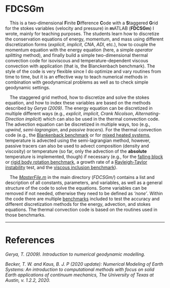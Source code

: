 # FDCSGm

&emsp;This is a two-dimensional **F**inite **D**ifference **C**ode with a **S**taggered **G**rid for the stokes variables (velocity and pressure) in **m**ATLAB (**FDCSGm**) I wrote, mainly for teaching purposes. The students learn how to discretize the conservation equations of energy, momentum, and mass using different discretization forms (*explicit*, *implicit*, *CNA*, *ADI*, etc.), how to couple the momentum equation with the energy equation (here, a simple *operator splitting* method), and finally build a simple two-dimensional thermal convection code for isoviscous and temperature-dependent viscous convection with application (that is, the Blanckenbach benchmark). The style of the code is very flexible since I do optimize and vary routines from time to time, but it is an effective way to teach numerical methods in combination with geodynamical problems as well as to check simple geodynamic settings. 
   
&emsp;The staggered grid method, how to discretize and solve the stokes equation, and how to index these variables are based on the methods described by *Gerya (2009)*. The energy equation can be discretized in multiple different ways (e.g., *explicit*, *implicit*, *Crank Nicolson*, *Alternating-Direction implicit*) which can also be used in the thermal convection code. The advection equation can be discretized in multiple ways, too (e.g., *upwind*, *semi-lagrangian*, and *passive tracers*). For the thermal convection code (e.g., the [Blankenback benchmark](https://github.com/LukasFuchs/FDCSGm/tree/main/Benchmark/Blanckenbach) or for [mixed heated systems](https://github.com/LukasFuchs/FDCSGm/tree/main/MixedHeatedSystems), temperature is advected using the semi-lagrangian method, however, passive tracers can also be used to advect composition (density and viscosity) or temperature (so far, only the advection of the **absolute** temperature is implemented, though) if necessary (e.g., for the [falling block](https://github.com/LukasFuchs/FDCSGm/tree/main/Benchmark/FallingBlock) or [rigid body rotation benchmark](https://github.com/LukasFuchs/FDCSGm/tree/main/Benchmark/RigidBodyRotation), a growth rate of a [Rayleigh-Taylor instability](https://github.com/LukasFuchs/FDCSGm/tree/main/Benchmark/RTI) test, and the [viscous inclusion benchmark](https://github.com/LukasFuchs/FDCSGm/tree/main/Benchmark/ViscousInclusion)). 
   
&emsp;The [*MasterFile.m*](https://github.com/LukasFuchs/FDCSGm/blob/main/MasterFile.m) in the main directory (*FDCSGm/*) contains a list and description of all constants, parameters, and variables, as well as a general structure of the code to solve the equations. Some variables can be removed if not needed, otherwise they need to be defined as *‘none’*. Within the code there are multiple [benchmarks](https://github.com/LukasFuchs/FDCSGm/tree/main/Benchmark) included to test the accuracy and different discretization methods for the energy, advection, and stokes equations. The thermal convection code is based on the routines used in those benchmarks. 

-----------------

# References

*Gerya, T. (2009). Introduction to numerical geodynamic modelling.*

*Becker, T. W. and Kaus, B. J. P (2020 update): Numerical Modeling of Earth Systems: An introduction to computational methods with focus on solid Earth applications of continuum mechanics, The University of Texas at Austin, v. 1.2.2, 2020.*

